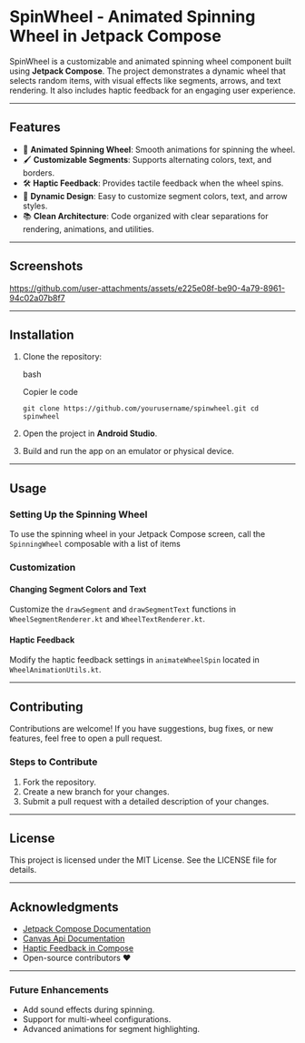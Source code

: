 
# SpinWheel - Animated Spinning Wheel in Jetpack Compose

SpinWheel is a customizable and animated spinning wheel component built using **Jetpack Compose**. The project demonstrates a dynamic wheel that selects random items, with visual effects like segments, arrows, and text rendering. It also includes haptic feedback for an engaging user experience.

----------

## Features

-   🎡 **Animated Spinning Wheel**: Smooth animations for spinning the wheel.
-   🖌️ **Customizable Segments**: Supports alternating colors, text, and borders.
-   🛠️ **Haptic Feedback**: Provides tactile feedback when the wheel spins.
-   🎨 **Dynamic Design**: Easy to customize segment colors, text, and arrow styles.
-   📚 **Clean Architecture**: Code organized with clear separations for rendering, animations, and utilities.

----------

## Screenshots



https://github.com/user-attachments/assets/e225e08f-be90-4a79-8961-94c02a07b8f7


----------

## Installation

1.  Clone the repository:
    
    bash
    
    Copier le code
    
    `git clone https://github.com/yourusername/spinwheel.git
    cd spinwheel` 
    
2.  Open the project in **Android Studio**.
    
3.  Build and run the app on an emulator or physical device.
    

----------

## Usage

### Setting Up the Spinning Wheel

To use the spinning wheel in your Jetpack Compose screen, call the `SpinningWheel` composable with a list of items 

### Customization

#### Changing Segment Colors and Text

Customize the `drawSegment` and `drawSegmentText` functions in `WheelSegmentRenderer.kt` and `WheelTextRenderer.kt`.

#### Haptic Feedback

Modify the haptic feedback settings in `animateWheelSpin` located in `WheelAnimationUtils.kt`.

----------

## Contributing

Contributions are welcome! If you have suggestions, bug fixes, or new features, feel free to open a pull request.

### Steps to Contribute

1.  Fork the repository.
2.  Create a new branch for your changes.
3.  Submit a pull request with a detailed description of your changes.

----------

## License

This project is licensed under the MIT License. See the LICENSE file for details.

----------

## Acknowledgments

-   [Jetpack Compose Documentation](https://developer.android.com/jetpack/compose)
-   [Canvas Api Documentation](https://developer.android.com/develop/ui/compose/graphics/draw/overview?hl=fr)
-   [Haptic Feedback in Compose](https://developer.android.com/jetpack/compose/haptic-feedback)
-   Open-source contributors ❤️

----------

### Future Enhancements

-   Add sound effects during spinning.
-   Support for multi-wheel configurations.
-   Advanced animations for segment highlighting.

